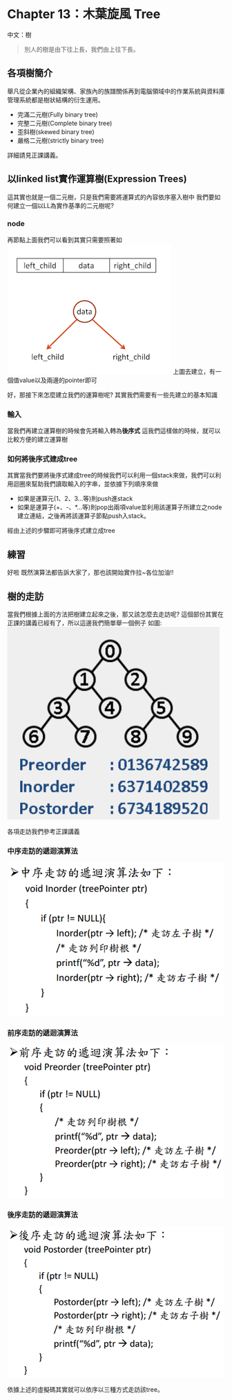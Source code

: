 # Chapter 13：木葉旋風 Tree

中文：樹

> 別人的樹是由下往上長，我們由上往下長。

## 各項樹簡介

舉凡從企業內的組織架構、家族內的族譜關係再到電腦領域中的作業系統與資料庫管理系統都是樹狀結構的衍生運用。

- 完滿二元樹(Fully binary tree)
- 完整二元樹(Complete binary tree)
- 歪斜樹(skewed binary tree)
- 嚴格二元樹(strictly binary tree)

詳細請見正課講義。

## 以linked list實作運算樹(Expression Trees)

這其實也就是一個二元樹，只是我們需要將運算式的內容依序塞入樹中
我們要如何建立一個以LL為實作基準的二元樹呢?

### node

再節點上面我們可以看到其實只需要照著如
![node.png](img/node.png)
上圖去建立，有一個值value以及兩邊的pointer即可


好，那接下來怎麼建立我們的運算樹呢?
其實我們需要有一些先建立的基本知識

### 輸入

當我們再建立運算樹的時候會先將輸入轉為**後序式**
這我們這樣做的時候，就可以比較方便的建立運算樹

### 如何將後序式建成tree

其實當我們要將後序式建成tree的時候我們可以利用一個stack來做，我們可以利用迴圈來幫助我們讀取輸入的字串，並依據下列順序來做
- 如果是運算元(1、2、3...等)則push進stack
- 如果是運算子(+、-、*...等)則pop出兩項value並利用該運算子所建立之node建立連結，之後再將該運算子節點push入stack。

經由上述的步驟即可將後序式建立成tree


## 練習
好啦 既然演算法都告訴大家了，那也該開始實作拉~各位加油!!


## 樹的走訪
當我們根據上面的方法把樹建立起來之後，那又該怎麼去走訪呢?
這個部份其實在正課的講義已經有了，所以這邊我們簡單舉一個例子
如圖:
![1.png](img/1.png)

各項走訪我們參考正課講義
### 中序走訪的遞迴演算法
![in.png](img/in.png)

### 前序走訪的遞迴演算法
![pre.png](img/pre.png)

### 後序走訪的遞迴演算法
![pos.png](img/pos.png)

依據上述的虛擬碼其實就可以依序以三種方式走訪該tree。